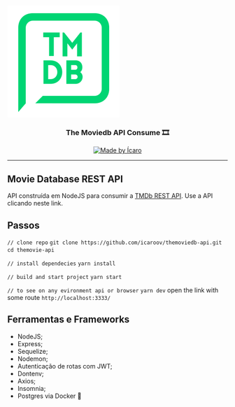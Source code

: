 <img align="center" alt="Moviedb" src=".github/logo.png" />

<h3 align="center">The Moviedb API Consume 🎞</h3>


<p align="center">
  <a href="https://github.com/icaroov">
    <img alt="Made by Ícaro" src="https://img.shields.io/badge/made%20by-Icaro%20Oliveira-green">
  </a>
 </p> 

---

## Movie Database REST API

API construída em NodeJS para consumir a [TMDb REST API](https://www.themoviedb.org/documentation/api). Use a API clicando neste link.

## Passos
`// clone repo`
`git clone https://github.com/icaroov/themoviedb-api.git`
`cd themovie-api`

`// install dependecies`
`yarn install`

`// build and start project`
`yarn start`

`// to see on any evironment api or browser`
`yarn dev` open the link with some route `http://localhost:3333/`

## Ferramentas e Frameworks
- NodeJS;
- Express;
- Sequelize;
- Nodemon;
- Autenticação de rotas com JWT;
- Dontenv;
- Axios;
- Insomnia;
- Postgres via Docker 🐳